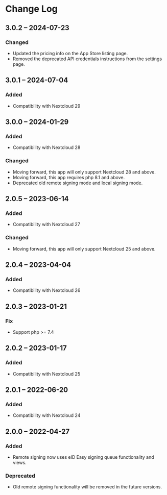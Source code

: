 # Change Log

## 3.0.2 – 2024-07-23
### Changed
- Updated the pricing info on the App Store listing page.
- Removed the deprecated API credentials instructions from the settings page.

## 3.0.1 – 2024-07-04
### Added
- Compatibility with Nextcloud 29

## 3.0.0 – 2024-01-29
### Added
- Compatibility with Nextcloud 28

### Changed
- Moving forward, this app will only support Nextcloud 28 and above.
- Moving forward, this app requires php 8.1 and above.
- Deprecated old remote signing mode and local signing mode.

## 2.0.5 – 2023-06-14
### Added
- Compatibility with Nextcloud 27

### Changed
- Moving forward, this app will only support Nextcloud 25 and above.

## 2.0.4 – 2023-04-04
### Added
- Compatibility with Nextcloud 26

## 2.0.3 – 2023-01-21
### Fix
- Support php >= 7.4

## 2.0.2 – 2023-01-17
### Added
- Compatibility with Nextcloud 25

## 2.0.1 – 2022-06-20
### Added
- Compatibility with Nextcloud 24

## 2.0.0 – 2022-04-27
### Added
- Remote signing now uses eID Easy signing queue functionality and views.

### Deprecated
- Old remote signing functionality will be removed in the future versions.
